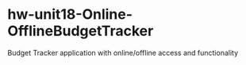 # hw-unit18-Online-OfflineBudgetTracker
Budget Tracker application with online/offline access and functionality
